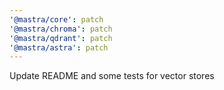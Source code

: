 ```yaml
---
'@mastra/core': patch
'@mastra/chroma': patch
'@mastra/qdrant': patch
'@mastra/astra': patch
---
```


Update README and some tests for vector stores
